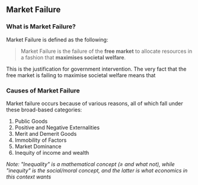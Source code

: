 ## Market Failure

### What is Market Failure?
Market Failure is defined as the following:

> Market Failure is the failure of the __free market__ to allocate resources in a fashion that __maximises societal welfare__.

This is the justification for government intervention. The very fact that the free market is failing to maximise societal welfare means that 

### Causes of Market Failure
Market failure occurs because of various reasons, all of which fall under these broad-based categories:

1. Public Goods
2. Positive and Negative Externalities
3. Merit and Demerit Goods
4. Immobility of Factors
5. Market Dominance
6. Inequity of income and wealth

_Note: "Inequality" is a mathematical concept ($\geq$ and what not), while "inequity" is the social/moral concept, and the latter is what economics in this context wants_
